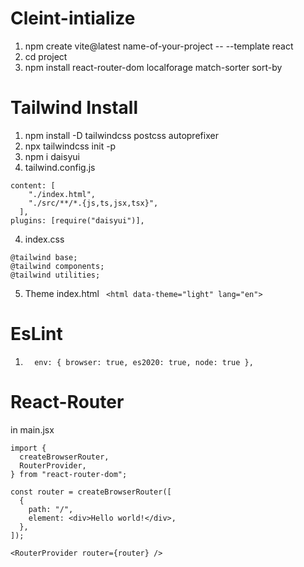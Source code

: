 # Cleint-intialize

1. npm create vite@latest name-of-your-project -- --template react
2. cd project
3. npm install react-router-dom localforage match-sorter sort-by

# Tailwind Install
1. npm install -D tailwindcss postcss autoprefixer
2. npx tailwindcss init -p
3. npm i daisyui
4. tailwind.config.js
```
content: [
    "./index.html",
    "./src/**/*.{js,ts,jsx,tsx}",
  ],
plugins: [require("daisyui")],
```
4. index.css
```
@tailwind base;
@tailwind components;
@tailwind utilities;
```
5. Theme index.html
``` <html data-theme="light" lang="en">```
# EsLint
1. ```  env: { browser: true, es2020: true, node: true },```

# React-Router
in main.jsx
```
import {
  createBrowserRouter,
  RouterProvider,
} from "react-router-dom";
```

```
const router = createBrowserRouter([
  {
    path: "/",
    element: <div>Hello world!</div>,
  },
]);
```


```
<RouterProvider router={router} />
```
